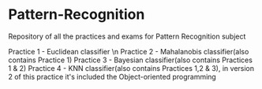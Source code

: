# Pattern-Recognition
Repository of all the practices and exams for Pattern Recognition subject

Practice 1 - Euclidean classifier \n
Practice 2 - Mahalanobis classifier(also contains Practice 1)
Practice 3 - Bayesian classifier(also contains Practices 1 & 2)
Practice 4 - KNN classifier(also contains Practices 1,2 & 3), in version 2 of this practice it's included the Object-oriented programming
